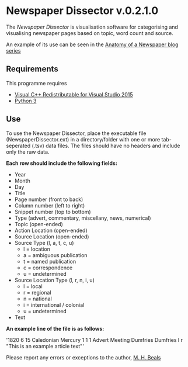 # Newspaper Dissector v.0.2.1.0

The *Newspaper Dissector* is visualisation software for categorising and visualising newspaper pages based on topic, word count and source.

An example of its use can be seen in the [Anatomy of a Newspaper blog series](http://mhbeals.com/anatomy-of-a-newspaper-the-caledonian-mercury-20-june-1825/)

## Requirements

This programme requires 

+ [Visual C++ Redistributable for Visual Studio 2015](https://www.microsoft.com/en-gb/download/details.aspx?id=48145)
+ [Python 3](https://www.python.org/downloads/)

## Use

To use the Newspaper Dissector, place the executable file (NewspaperDissector.ext) in a directory/folder with one or more tab-seperated (.tsv) data files. The files should have no headers and include only the raw data.

**Each row should include the following fields:**

+ Year
+ Month
+ Day
+ Title
+ Page number (front to back)
+ Column number (left to right)
+ Snippet number (top to bottom)
+ Type (advert, commentary, miscellany, news, numerical)
+ Topic (open-ended)
+ Action Location (open-ended)
+ Source Location (open-ended)
+ Source Type (l, a, t, c, u)
  + l = location
  + a = ambiguous publication 
  + t = named publication
  + c = correspondence
  + u = undetermined
+ Source Location Type (l, r, n, i, u)
  + l = local
  + r = regional
  + n = national
  + i = international / colonial
  + u = undetermined
+ Text

**An example line of the file is as follows:**

'1820	6	15	Caledonian Mercury	1	1	1	Advert	Meeting	Dumfries	Dumfries	l	r	"This is an example article text"'

Please report any errors or exceptions to the author, [M. H. Beals](m.h.beals@lboro.ac.uk)

